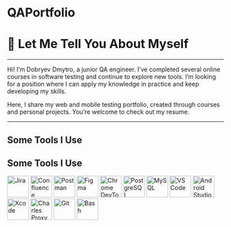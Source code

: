 # QAPortfolio
# 👋 Let Me Tell You About Myself
---

Hi! I’m Dobryev Dmytro, a junior QA engineer.
I’ve completed several online courses in software testing and continue to explore new tools.
I’m looking for a position where I can apply my knowledge in practice and keep developing my skills.

Here, I share my web and mobile testing portfolio, created through courses and personal projects. You’re welcome to check out my resume.


---

## Some Tools I Use

## Some Tools I Use

<img src="https://cdn.jsdelivr.net/gh/devicons/devicon/icons/jira/jira-original-wordmark.svg" width="50" alt="Jira" title="Jira" />
<img src="https://cdn.jsdelivr.net/gh/devicons/devicon/icons/confluence/confluence-original-wordmark.svg" width="50" alt="Confluence" title="Confluence" />
<img src="https://cdn.jsdelivr.net/gh/devicons/devicon/icons/postman/postman-original.svg" width="50" alt="Postman" title="Postman" />
<img src="https://cdn.jsdelivr.net/gh/devicons/devicon/icons/figma/figma-original.svg" width="50" alt="Figma" title="Figma" />
<img src="https://cdn.jsdelivr.net/gh/homarr-labs/dashboard-icons/svg/chrome-devtools.svg" width="50" alt="Chrome DevTools" title="Chrome DevTools" />
<img src="https://cdn.jsdelivr.net/gh/devicons/devicon/icons/postgresql/postgresql-original-wordmark.svg" width="50" alt="PostgreSQL" title="PostgreSQL" />
<img src="https://cdn.jsdelivr.net/gh/devicons/devicon/icons/mysql/mysql-original.svg" width="50" alt="MySQL" title="MySQL" />
<img src="https://cdn.jsdelivr.net/gh/devicons/devicon/icons/vscode/vscode-original-wordmark.svg" width="50" alt="VS Code" title="VS Code" />
<img src="https://cdn.jsdelivr.net/gh/devicons/devicon/icons/androidstudio/androidstudio-original.svg" width="50" alt="Android Studio" title="Android Studio" />
<img src="https://cdn.jsdelivr.net/gh/devicons/devicon/icons/xcode/xcode-original.svg" width="50" alt="Xcode" title="Xcode" />
<img src="https://cdn.brandfetch.io/id0rSejd8w/w/400/h/400/theme/dark/icon.jpeg?c=1dxbfHSJFAPEGdCLU4o5B" width="50" alt="Charles Proxy" title="Charles Proxy" />
<img src="https://cdn.jsdelivr.net/gh/devicons/devicon/icons/git/git-original.svg" width="50" alt="Git" title="Git" />
<img src="https://cdn.jsdelivr.net/gh/devicons/devicon/icons/bash/bash-original.svg" width="50" alt="Bash" title="Bash" />
